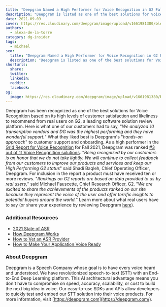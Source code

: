 ```yaml
---
title: "Deepgram Named a High Performer for Voice Recognition in G2 Fall Report"
description: "Deepgram is listed as one of the best solutions for Voice Recognition on G2, ranking #3 out of 11 solutions. Check it out!"
date: 2021-09-09
cover: https://res.cloudinary.com/deepgram/image/upload/v1661981380/blog/deepgram-named-a-high-performer-for-voice-recognition-software-in-g2-fall-report/G2-leader%402x.png
authors:
  - alexa-de-la-torre
category: dg-insider
tags:
  - michael
seo:
  title: "Deepgram Named a High Performer for Voice Recognition in G2 Fall Report"
  description: "Deepgram is listed as one of the best solutions for Voice Recognition on G2, ranking #3 out of 11 solutions. Check it out!"
shorturls:
  share: 
  twitter: 
  linkedin: 
  reddit: 
  facebook: 
og:
  image: https://res.cloudinary.com/deepgram/image/upload/v1661981380/blog/deepgram-named-a-high-performer-for-voice-recognition-software-in-g2-fall-report/G2-leader%402x.png
---
```


Deepgram has been recognized as one of the best solutions for Voice Recognition based on its high levels of customer satisfaction and likeliness to recommend from real users on G2, a leading software solution review platform.  Here is what one of our customers had to say, "_We analyzed 10 transcription vendors and DG was the highest performing and they have wonderful support._" What they liked best is Deepgram's "_hands-on approach_" to customer support and onboarding.  As a high performer in the [Grid Report for Voice Recognition](https://www.g2.com/categories/voice-recognition) for Fall 2021, Deepgram was ranked [#3 out of 11 Voice Recognition solutions](https://www.g2.com/categories/voice-recognition?tab=highest_rated).  "_Being recognized by our customers is an honor that we do not take lightly. We will continue to collect feedback from our customers to improve our products and services and keep our High Performing G2 status_" said Shadi Baqleh, Chief Operating Officer, Deepgram. For inclusion in the report a product must have received ten or more reviews. "_Rankings on G2 reports are based on data provided to us by real users,_" said Michael Fauscette, Chief Research Officer, G2\. "_We are excited to share the achievements of the products ranked on our site because they represent the voice of the user and offer terrific insights to potential buyers around the world._"  Learn more about what real users have to say (or share your experience by reviewing Deepgram [here](https://www.g2.com/products/deepgram/reviews)).

### Additional Resources

*   [2021 State of ASR](https://offers.deepgram.com/state-of-asr-report-2021)
*   [How Deepgram Works](https://offers.deepgram.com/how-deepgram-works-whitepaper)
*   [How to Vet an ASR Provider](https://offers.deepgram.com/how-to-vet-an-asr-provider-thank-you)
*   [How to Make Your Application Voice Ready](https://offers.deepgram.com/whitepaper-how-to-make-your-application-voice-ready)

### About Deepgram

Deepgram is a Speech Company whose goal is to have every voice heard and understood. We have revolutionized speech-to-text (STT) with an End-to-End Deep Learning platform. This AI architectural advantage means you don't have to compromise on speed, accuracy, scalability, or cost to build the next big idea in voice. Our easy-to-use SDKs and APIs allow developers to quickly test and embed our STT solution into their voice products. For more information, visit [https://deepgram.com](https://deepgram.com/).
